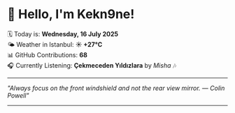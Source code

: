 # 👋 Hello, I'm Kekn9ne!

🗓️ Today is: **Wednesday, 16 July 2025**  
🌤️ Weather in Istanbul: **☀️   +27°C**  
📊 GitHub Contributions: **68**  
🎧 Currently Listening: **Çekmeceden Yıldızlara** by *Misha* 🎶

---

_"Always focus on the front windshield and not the rear view mirror. — *Colin Powell*"_

---
